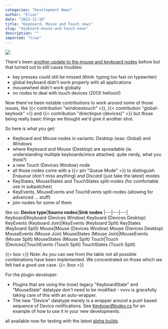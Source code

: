 ```yaml
---
categories: "Development News"
author: "Elias"
date: "2013-12-10"
title: "Keyboard, Mouse and Touch news"
slug: "keyboard-mouse-and-touch-news"
description: ""
imported: "true"
---
```



![](callmenames_2013.12.10-00.01.21.png) 

There's been [another update to the mouse and keyboard nodes](/blog/2013/update-to-mouse-keyboard-nodes) before but that turned out to still cause troubles:
* key presses could still be missed (think: typing too fast on typewriter)
* global keyboard didn't work properly with all applications
* mousewheel didn't work globally
* no nodes to deal with touch devices (2013! hellooo!)

Now there've been notable contributions to work around some of those issues, like {{< contribution "windowstouch" >}}, {{< contribution "global-keyhook" >}} and {{< contribution "directinput-(devices)" >}} but those being really basic things we thought we'd give it another shot.

So here is what you get:
* Keyboard and Mouse nodes in variants: Desktop (was: Global) and Windows 
* where Keyboard and Mouse (Desktop) are spreadable (ie. understanding multiple keyboards/mice attached. quite nerdy, what you think?)
* a new Touch (Devices Window) node
* all those nodes come with a {{< pin "Queue Mode" >}} to distinguish *Enqueue* (don't miss anything) and *Discard* (just take the latest) modes
* KeyStates, MouseStates and TouchStates split-nodes (for comfortable use in subpatches)
* KeyEvents, MouseEvents and TouchEvents split-nodes (allowing for advanced ... stuff)
* join-nodes for some of them

like so:
**Device type**|**Source nodes**|**Sink nodes**
|---|---|---|
Keyboard|Keyboard (Devices Window)
Keyboard (Devices Desktop)
KeyEvents (Keyboard Join)|KeyEvents (Keyboard Split)
KeyStates (Keyboard Split)
Mouse|Mouse (Devices Window)
Mouse (Devices Desktop)
MouseEvents (Mouse Join)
MouseStates (Mouse Join)|MouseEvents (Mouse Split)
MouseStates (Mouse Split)
Touch|Touch (Devices)|TouchEvents (Touch Split)
TouchStates (Touch Split)

{{< box >}}
Note:
As you can see from the table not all possible combinations have been implemented. We concentrated on those which we felt had a good use case.
{{< /box >}}

For the plugin-developer: 
* Plugins that are using the (now) legacy "KeyboardState" and "MouseState" datatype don't need to be modified - vvvv is gracefully taking care of this with an auto-wrapper. 
* The new "Device" datatype merely is a wrapper around a push based sequence of Device notifications. See [KeyboardNodes.cs](https://github.com/vvvv/vvvv-sdk/blob/develop/vvvv45/src/nodes/plugins/System/KeyboardNodes.cs) for an example of how to use it in your new developments. 

all available now for testing with the latest [alpha builds](https://vvvv.org/downloads/previews)
